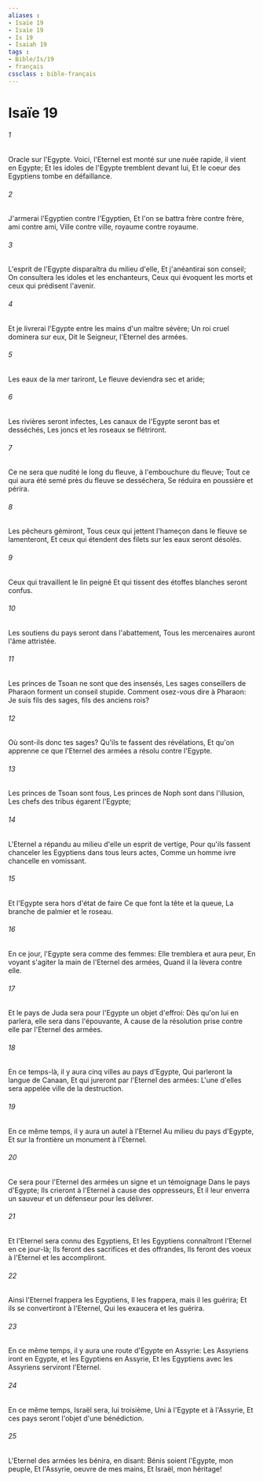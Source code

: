 ```yaml
---
aliases : 
- Isaïe 19
- Isaïe 19
- Is 19
- Isaiah 19
tags : 
- Bible/Is/19
- français
cssclass : bible-français
---
```


# Isaïe 19

###### 1
Oracle sur l'Egypte. Voici, l'Eternel est monté sur une nuée rapide, il vient en Egypte; Et les idoles de l'Egypte tremblent devant lui, Et le coeur des Egyptiens tombe en défaillance.
###### 2
J'armerai l'Egyptien contre l'Egyptien, Et l'on se battra frère contre frère, ami contre ami, Ville contre ville, royaume contre royaume.
###### 3
L'esprit de l'Egypte disparaîtra du milieu d'elle, Et j'anéantirai son conseil; On consultera les idoles et les enchanteurs, Ceux qui évoquent les morts et ceux qui prédisent l'avenir.
###### 4
Et je livrerai l'Egypte entre les mains d'un maître sévère; Un roi cruel dominera sur eux, Dit le Seigneur, l'Eternel des armées.
###### 5
Les eaux de la mer tariront, Le fleuve deviendra sec et aride;
###### 6
Les rivières seront infectes, Les canaux de l'Egypte seront bas et desséchés, Les joncs et les roseaux se flétriront.
###### 7
Ce ne sera que nudité le long du fleuve, à l'embouchure du fleuve; Tout ce qui aura été semé près du fleuve se desséchera, Se réduira en poussière et périra.
###### 8
Les pêcheurs gémiront, Tous ceux qui jettent l'hameçon dans le fleuve se lamenteront, Et ceux qui étendent des filets sur les eaux seront désolés.
###### 9
Ceux qui travaillent le lin peigné Et qui tissent des étoffes blanches seront confus.
###### 10
Les soutiens du pays seront dans l'abattement, Tous les mercenaires auront l'âme attristée.
###### 11
Les princes de Tsoan ne sont que des insensés, Les sages conseillers de Pharaon forment un conseil stupide. Comment osez-vous dire à Pharaon: Je suis fils des sages, fils des anciens rois?
###### 12
Où sont-ils donc tes sages? Qu'ils te fassent des révélations, Et qu'on apprenne ce que l'Eternel des armées a résolu contre l'Egypte.
###### 13
Les princes de Tsoan sont fous, Les princes de Noph sont dans l'illusion, Les chefs des tribus égarent l'Egypte;
###### 14
L'Eternel a répandu au milieu d'elle un esprit de vertige, Pour qu'ils fassent chanceler les Egyptiens dans tous leurs actes, Comme un homme ivre chancelle en vomissant.
###### 15
Et l'Egypte sera hors d'état de faire Ce que font la tête et la queue, La branche de palmier et le roseau.
###### 16
En ce jour, l'Egypte sera comme des femmes: Elle tremblera et aura peur, En voyant s'agiter la main de l'Eternel des armées, Quand il la lèvera contre elle.
###### 17
Et le pays de Juda sera pour l'Egypte un objet d'effroi: Dès qu'on lui en parlera, elle sera dans l'épouvante, A cause de la résolution prise contre elle par l'Eternel des armées.
###### 18
En ce temps-là, il y aura cinq villes au pays d'Egypte, Qui parleront la langue de Canaan, Et qui jureront par l'Eternel des armées: L'une d'elles sera appelée ville de la destruction.
###### 19
En ce même temps, il y aura un autel à l'Eternel Au milieu du pays d'Egypte, Et sur la frontière un monument à l'Eternel.
###### 20
Ce sera pour l'Eternel des armées un signe et un témoignage Dans le pays d'Egypte; Ils crieront à l'Eternel à cause des oppresseurs, Et il leur enverra un sauveur et un défenseur pour les délivrer.
###### 21
Et l'Eternel sera connu des Egyptiens, Et les Egyptiens connaîtront l'Eternel en ce jour-là; Ils feront des sacrifices et des offrandes, Ils feront des voeux à l'Eternel et les accompliront.
###### 22
Ainsi l'Eternel frappera les Egyptiens, Il les frappera, mais il les guérira; Et ils se convertiront à l'Eternel, Qui les exaucera et les guérira.
###### 23
En ce même temps, il y aura une route d'Egypte en Assyrie: Les Assyriens iront en Egypte, et les Egyptiens en Assyrie, Et les Egyptiens avec les Assyriens serviront l'Eternel.
###### 24
En ce même temps, Israël sera, lui troisième, Uni à l'Egypte et à l'Assyrie, Et ces pays seront l'objet d'une bénédiction.
###### 25
L'Eternel des armées les bénira, en disant: Bénis soient l'Egypte, mon peuple, Et l'Assyrie, oeuvre de mes mains, Et Israël, mon héritage!
